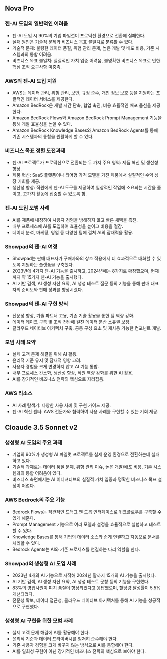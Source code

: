 
## Nova Pro
### 젠-AI 도입의 일반적인 어려움
* 젠-AI 도입 시 90%의 기업 파일럿이 프로덕션 환경으로 전환에 실패한다.
* 실패 원인은 기술적 문제와 비즈니스 목표 불일치로 분류할 수 있다.
* 기술적 문제: 불량한 데이터 품질, 위험 관리 문제, 높은 개발 및 배포 비용, 기존 시스템과의 통합 어려움.
* 비즈니스 목표 불일치: 실질적인 가치 입증 어려움, 불명확한 비즈니스 목표로 인한 핵심 조직 요구사항 미충족.

### AWS의 젠-AI 도입 지원
* AWS는 데이터 관리, 위험 관리, 보안, 규정 준수, 개인 정보 보호 등을 지원하는 포괄적인 데이터 서비스를 제공한다.
* Amazon BedRock은 개발 시간 단축, 협업 촉진, 비용 효율적인 배포 옵션을 제공한다.
* Amazon BedRock Flows와 Amazon BedRock Prompt Management 기능을 통해 개발 효율성을 높일 수 있다.
* Amazon BedRock Knowledge Bases와 Amazon BedRock Agents를 통해 기존 시스템과의 통합을 원활하게 할 수 있다.

### 비즈니스 목표 정렬 도전과제
* 젠-AI 프로젝트가 프로덕션으로 전환되는 두 가지 주요 영역: 제품 혁신 및 생산성 향상.
* 제품 혁신: SaaS 플랫폼이나 티어형 가격 모델을 가진 제품에서 실질적인 수익 성장 기회를 제공.
* 생산성 향상: 직원에게 젠-AI 도구를 제공하여 일상적인 작업에 소요되는 시간을 줄이고, 고가치 활동에 집중할 수 있도록 함.

### 젠-AI 도입 모범 사례
* AI를 제품에 내장하여 사용자 경험을 방해하지 않고 빠른 채택을 촉진.
* 내부 프로세스에 AI를 도입하여 효율성을 높이고 비용을 절감.
* 데이터 분석, 마케팅, 영업 등 다양한 팀에 걸쳐 AI의 잠재력을 활용.

### Showpad의 젠-AI 여정
* Showpad는 판매 대표자가 구매자와의 상호 작용에서 더 효과적으로 대화할 수 있도록 지원하는 플랫폼을 구축했다.
* 2023년에 4가지 젠-AI 기능을 출시하고, 2024년에는 8가지로 확장했으며, 현재까지 약 15가지 젠-AI 기능을 출시했다.
* AI 기반 검색, AI 생성 자산 요약, AI 생성 테스트 질문 등의 기능을 통해 판매 대표자의 준비도와 판매 성과를 향상시켰다.

### Showpad의 젠-AI 구현 방식
* 전문성 향상, 기술 파트너 고용, 기존 기술 활용을 통한 팀 역량 강화.
* 데이터 레이크 구축 및 조직 전반에 걸친 데이터 분산 소유권 보장.
* 클라우드 네이티브 아키텍처 구축, 공통 구성 요소 및 재사용 가능한 컴포넌트 개발.

### 모범 사례 요약
* 실제 고객 문제 해결을 위해 AI 활용.
* 윤리적 기준 유지 및 잠재적 영향 고려.
* 사용자 경험을 크게 변경하지 않고 AI 기능 통합.
* 내부 프로세스 간소화, 생산성 향상, 직원 역량 강화를 위한 AI 활용.
* AI를 장기적인 비즈니스 전략의 핵심으로 자리잡음.

### AWS 리소스
* AI 사례 탐색기: 다양한 사용 사례 및 구현 가이드 제공.
* 젠-AI 혁신 센터: AWS 전문가와 협력하여 사용 사례를 구현할 수 있는 기회 제공.


## Cloaude 3.5 Sonnet v2
### 생성형 AI 도입의 주요 과제
* 기업의 90%가 생성형 AI 파일럿 프로젝트를 실제 운영 환경으로 전환하는데 실패하고 있다.
* 기술적 과제로는 데이터 품질 문제, 위험 관리 이슈, 높은 개발/배포 비용, 기존 시스템과의 통합 어려움이 있다.
* 비즈니스 측면에서는 AI 이니셔티브의 실질적 가치 입증과 명확한 비즈니스 목표 설정이 어렵다.

### AWS Bedrock의 주요 기능
* Bedrock Flows는 직관적인 드래그 앤 드롭 인터페이스로 워크플로우를 구축할 수 있게 해준다.
* Prompt Management 기능으로 여러 모델과 설정을 효율적으로 실험하고 테스트할 수 있다.
* Knowledge Bases를 통해 기업의 데이터 소스와 쉽게 연결하고 자동으로 문서를 처리할 수 있다.
* Bedrock Agents는 AI와 기존 프로세스를 연결하는 다리 역할을 한다.

### Showpad의 생성형 AI 도입 사례
* 2023년 4개의 AI 기능으로 시작해 2024년 말까지 15개의 AI 기능을 출시했다.
* AI 기반 검색, AI 생성 자산 요약, AI 생성 테스트 문항 등의 기능을 구현했다.
* 83%의 영업사원이 피치 품질이 향상되었다고 응답했으며, 할당량 달성률이 5.5% 개선되었다.
* 전문성 확보, 데이터 접근성, 클라우드 네이티브 아키텍처를 통해 AI 기능을 성공적으로 구현했다.

### 생성형 AI 구현을 위한 모범 사례
* 실제 고객 문제 해결에 AI를 활용해야 한다.
* 윤리적 기준과 데이터 프라이버시를 철저히 준수해야 한다.
* 기존 사용자 경험을 크게 바꾸지 않는 방식으로 AI를 통합해야 한다.
* AI를 일회성 구현이 아닌 장기적인 비즈니스 전략의 핵심으로 보아야 한다.

